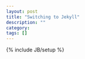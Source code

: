 ```yaml
---
layout: post
title: "Switching to Jekyll"
description: ""
category: 
tags: []
---
```

{% include JB/setup %}
